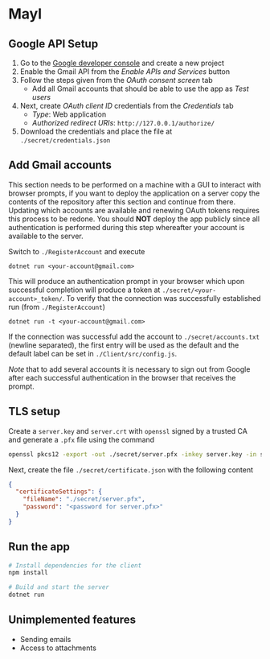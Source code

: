 # Mayl

## Google API Setup
1. Go to the [Google developer console](https://console.cloud.google.com/apis) and create a new project
2. Enable the Gmail API from the *Enable APIs and Services* button
3. Follow the steps given from the *OAuth consent screen* tab
	- Add all Gmail accounts that should be able to use the app as *Test users*
4. Next, create *OAuth client ID* credentials from the *Credentials* tab
	- *Type*: Web application
	- *Authorized redirect URIs*: `http://127.0.0.1/authorize/`
5. Download the credentials and place the file at `./secret/credentials.json`

## Add Gmail accounts
This section needs to be performed on a machine with a GUI to interact with browser prompts, if you want to deploy the application on a server copy the contents of the repository after this section and continue from there. Updating which accounts are available and renewing OAuth tokens requires this process to be redone. You should **NOT** deploy the app publicly since all authentication is performed during this step whereafter your account is available to the server.

Switch to `./RegisterAccount` and execute 
```
dotnet run <your-account@gmail.com> 
```
This will produce an authentication prompt in your browser which upon successful completion will produce a token at `./secret/<your-account>_token/`. To verify that the connection was successfully established run (from `./RegisterAccount`)
```
dotnet run -t <your-account@gmail.com> 
```
If the connection was successful add the account to `./secret/accounts.txt` (newline separated), the first entry will be used as the default and the default label can be set in `./Client/src/config.js`.

*Note* that to add several accounts it is necessary to sign out from Google after each successful authentication in the browser that receives the prompt.

## TLS setup
Create a `server.key` and `server.crt` with `openssl` signed by a trusted CA and generate a `.pfx` file using the command
```bash
openssl pkcs12 -export -out ./secret/server.pfx -inkey server.key -in server.crt
```
Next, create the file `./secret/certificate.json` with the following content
```json
{
  "certificateSettings": {
    "fileName": "./secret/server.pfx",
    "password": "<password for server.pfx>"
  }
}
```

## Run the app
```bash
# Install dependencies for the client
npm install

# Build and start the server
dotnet run
```

## Unimplemented features
* Sending emails
* Access to attachments
